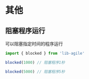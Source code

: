 # 其他

## 阻塞程序运行

可以阻塞指定时间的程序运行

```javascript
import { blocked } from 'lib-agile'

blocked(1000) // 阻塞程序1秒

blocked(5000) // 阻塞程序5秒
```
